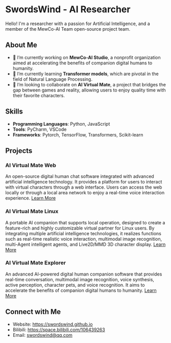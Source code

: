 # SwordsWind - AI Researcher
Hello! I'm a researcher with a passion for Artificial Intelligence, and a member of the MewCo-AI Team open-source project team.

## About Me
- 🔭 I’m currently working on **MewCo-AI Studio**, a nonprofit organization aimed at accelerating the benefits of companion digital humans to humanity.
- 🌱 I’m currently learning **Transformer models**, which are pivotal in the field of Natural Language Processing.
- 👯 I’m looking to collaborate on **AI Virtual Mate**, a project that bridges the gap between games and reality, allowing users to enjoy quality time with their favorite characters.

## Skills
- **Programming Languages**: Python, JavaScript
- **Tools**: PyCharm, VSCode
- **Frameworks**: Pytorch, TensorFlow, Transformers, Scikit-learn

## Projects
### AI Virtual Mate Web
An open-source digital human chat software integrated with advanced artificial intelligence technology. It provides a platform for users to interact with virtual characters through a web interface. Users can access the web locally or through a local area network to enjoy a real-time voice interaction experience. [Learn More](https://github.com/swordswind/ai_virtual_mate_web)
### AI Virtual Mate Linux
A portable AI companion that supports local operation, designed to create a feature-rich and highly customizable virtual partner for Linux users. By integrating multiple artificial intelligence technologies, it realizes functions such as real-time realistic voice interaction, multimodal image recognition, multi-Agent intelligent agents, and Live2D/MMD 3D character display. [Learn More](https://github.com/swordswind/ai_virtual_mate_linux)
### AI Virtual Mate Explorer
An advanced AI-powered digital human companion software that provides real-time conversation, multimodal image recognition, voice synthesis, active perception, character pets, and voice recognition. It aims to accelerate the benefits of companion digital humans to humanity. [Learn More](https://swordswind.github.io/2024/09/12/mateexp/)

## Connect with Me
- Website: https://swordswind.github.io
- Bilibili: https://space.bilibili.com/106439263
- Email: swordswind@qq.com
